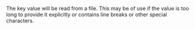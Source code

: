 The key value will be read from a file. This may be of use if the value is too long to provide it explicitly or contains line breaks or other special characters.
